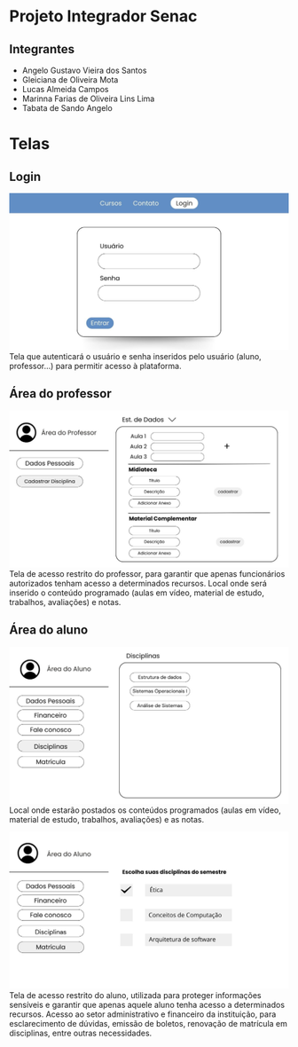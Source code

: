# Projeto Integrador Senac

## Integrantes
- Angelo Gustavo Vieira dos Santos
- Gleiciana de Oliveira Mota
- Lucas Almeida Campos
- Marinna Farias de Oliveira Lins Lima
- Tabata de Sando Angelo

# Telas

## Login
![Image](./pagina_login.jpg)
Tela que autenticará o usuário e senha inseridos pelo usuário (aluno, professor…) para permitir acesso à plataforma.

## Área do professor
![Image](./area_do_professor.jpg)
Tela de acesso restrito do professor, para garantir que apenas funcionários autorizados tenham acesso a determinados recursos. Local onde será inserido o conteúdo programado (aulas em vídeo, material de estudo, trabalhos, avaliações) e notas.

## Área do aluno
![Image](./area_do_aluno.jpg)
 Local onde estarão postados os conteúdos programados (aulas em vídeo, material de estudo, trabalhos, avaliações) e as notas.

![Image](./area_do_aluno_2.jpg)
Tela de acesso restrito do aluno, utilizada para proteger informações sensíveis e garantir que apenas aquele aluno tenha acesso a determinados recursos. Acesso ao setor administrativo e financeiro da instituição, para esclarecimento de dúvidas, emissão de boletos, renovação de matrícula em disciplinas, entre outras necessidades.


